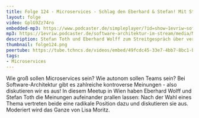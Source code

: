 ```yaml
---
title: Folge 124 - Microservices - Schlag den Eberhard & Stefan! Mit Stefan Toth
layout: folge
video: GplG9Zz74ro
embedded-mp3: https://www.podcaster.de/simpleplayer/?id=show~1evriw~software-architektur-im-stream~pod-425e832ddd0d5135bbe8efeaee&v=1656082146
mp3: https://1evriw.podcaster.de/software-architektur-im-stream/media/Microservices_Schlag_den_Stefan_und_Eberhard.mp3
description: Stefan Toth und Eberhard Wolff zum Streitgespräch über verschieden Architektur-Aspekte von Microservices
thumbnail: folge124.png
peertube: https://tube.tchncs.de/videos/embed/49fcdc45-33e7-4bb7-8bc1-b94a2a88bf4e
tags:
- Microservices
---
```


Wie groß sollen Microservices sein? Wie autonom sollen Teams sein? Bei
Software-Architektur gibt es zahlreiche kontroverse Meinungen - also
diskutieren wir es aus! In diesem Meetup in Wien haben Eberhard Wolff
und Stefan Toth die Meinungen aufeinander prallen lassen: Nach der
Wahl eines Thema vertreten beide eine radikale Position dazu und
diskutieren sie aus. Moderiert wird das Ganze von Lisa Moritz.
